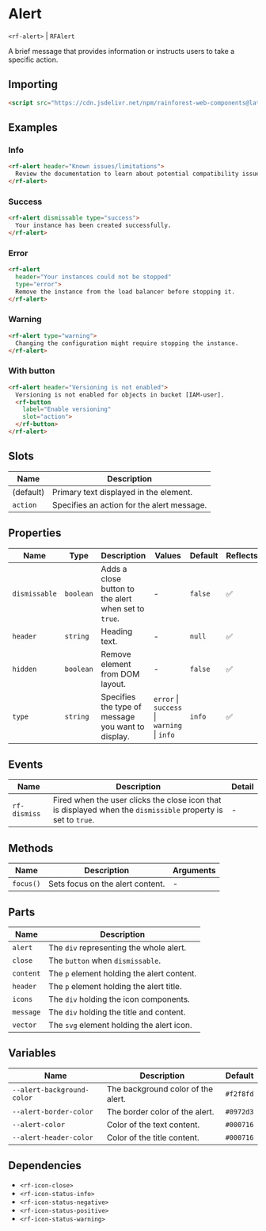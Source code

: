 # Alert

`<rf-alert>` | `RFAlert`

A brief message that provides information or instructs users to take a specific action.

## Importing

``` html
<script src="https://cdn.jsdelivr.net/npm/rainforest-web-components@latest/components/alert.js" type="module"></script>
```

## Examples

### Info

``` html
<rf-alert header="Known issues/limitations">
  Review the documentation to learn about potential compatibility issues with specific database versions.  
</rf-alert>
```

### Success

``` html
<rf-alert dismissable type="success">
  Your instance has been created successfully.  
</rf-alert>
```

### Error

``` html
<rf-alert 
  header="Your instances could not be stopped" 
  type="error">
  Remove the instance from the load balancer before stopping it.  
</rf-alert>
```

### Warning

``` html
<rf-alert type="warning">
  Changing the configuration might require stopping the instance.  
</rf-alert>    
```

### With button

``` html
<rf-alert header="Versioning is not enabled">
  Versioning is not enabled for objects in bucket [IAM-user].  
  <rf-button 
    label="Enable versioning" 
    slot="action">
  </rf-button>
</rf-alert>    
```

## Slots

| Name | Description |
| --- | --- |
| (default) | Primary text displayed in the element. |
| `action` | Specifies an action for the alert message. |

## Properties

| Name | Type | Description | Values | Default | Reflects |
| --- | --- | --- | --- | --- | --- |
| `dismissable` | `boolean` | Adds a close button to the alert when set to `true`. | - | `false` | ✅ |
| `header` | `string` | Heading text. | - | `null` | ✅ |
| `hidden` | `boolean` | Remove element from DOM layout. | - | `false` | ✅ |
| `type` | `string` | Specifies the type of message you want to display. | `error` \| `success` \| `warning` \| `info` | `info` | ✅ |

## Events

| Name | Description | Detail |
| --- | --- | --- |
| `rf-dismiss` | Fired when the user clicks the close icon that is displayed when the `dismissible` property is set to `true`. | - |

## Methods

| Name | Description | Arguments |
| --- | --- | --- |
| `focus()` | Sets focus on the alert content. | - |

## Parts

| Name | Description |
| --- | --- |
| `alert` | The `div` representing the whole alert. |
| `close` | The `button` when `dismissable`. |
| `content` | The `p` element holding the alert content. |
| `header` | The `p` element holding the alert title. |
| `icons` | The `div` holding the icon components. |
| `message` | The `div` holding the title and content. |
| `vector` | The `svg` element holding the alert icon. |

## Variables

| Name | Description | Default |
| --- | --- | --- |
| `--alert-background-color` | The background color of the alert. | `#f2f8fd` |
| `--alert-border-color` | The border color of the alert. | `#0972d3` |
| `--alert-color` | Color of the text content. | `#000716` |
| `--alert-header-color` | Color of the title content. | `#000716` |

## Dependencies

- `<rf-icon-close>`
- `<rf-icon-status-info>`
- `<rf-icon-status-negative>`
- `<rf-icon-status-positive>`
- `<rf-icon-status-warning>`
